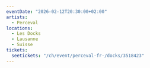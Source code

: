 ```yaml
---
eventDate: "2026-02-12T20:30:00+02:00"
artists:
  - Perceval
locations:
  - Les Docks
  - Lausanne
  - Suisse
tickets:
  seetickets: "/ch/event/perceval-fr-/docks/3518423"
---
```

